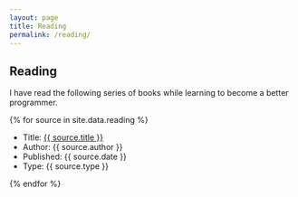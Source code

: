 ```yaml
---
layout: page
title: Reading
permalink: /reading/
---
```


## Reading

I have read the following series of books while learning to become a better programmer.

<div class="sourceReading">
  {% for source in site.data.reading %}
  <ul class="read">
    <li>Title: <a href="{{ source.url }}" target="-blank">{{ source.title }}</a></li>
    <li>Author: {{ source.author }}</li>
    <li>Published: {{ source.date }}</li>
    <li>Type: {{ source.type }}</li>
  </ul>
  {% endfor %}
</div>
